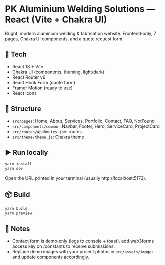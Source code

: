 # PK Aluminium Welding Solutions — React (Vite + Chakra UI)

Bright, modern aluminium welding & fabrication website. Frontend‑only, 7 pages, Chakra UI components, and a quote request form.

## 🚀 Tech
- React 18 + Vite
- Chakra UI (components, theming, light/dark)
- React Router v6
- React Hook Form (quote form)
- Framer Motion (ready to use)
- React Icons

## 📁 Structure
- `src/pages`: Home, About, Services, Portfolio, Contact, FAQ, NotFound
- `src/components/common`: Navbar, Footer, Hero, ServiceCard, ProjectCard
- `src/routes/AppRoutes.jsx`: routes
- `src/theme/theme.js`: Chakra theme

## ▶️ Run locally
```bash
yarn install
yarn dev
```

Open the URL printed in your terminal (usually http://localhost:5173).

## 📦 Build
```bash
yarn build
yarn preview
```

## 📝 Notes
- Contact form is demo‑only (logs to console + toast). add web3forms access key on /constants to receive submissions.
- Replace demo images with your project photos in `src/assets/images` and update components accordingly.
